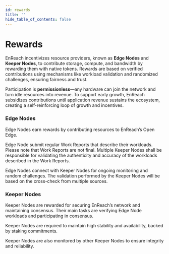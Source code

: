 ```yaml
---
id: rewards
title: ''
hide_table_of_contents: false
---
```


# Rewards

EnReach incentivizes resource providers, known as **Edge Nodes** and **Keeper Nodes**, to contribute storage, compute, and bandwidth by rewarding them with native tokens. Rewards are based on verified contributions using mechanisms like workload validation and randomized challenges, ensuring fairness and trust.

Participation is **permissionless**—any hardware can join the network and turn idle resources into revenue. To support early growth, EnReach subsidizes contributions until application revenue sustains the ecosystem, creating a self-reinforcing loop of growth and incentives.

### Edge Nodes

Edge Nodes earn rewards by contributing resources to EnReach’s Open Edge.

Edge Node submit regular Work Reports that describe their workloads. Please note that Work Reports are not final. Multiple Keeper Nodes shall be responsible for validating the authenticity and accuracy of the workloads described in the Work Reports.

Edge Nodes connect with Keeper Nodes for ongoing monitoring and random challenges. The validation performed by the Keeper Nodes will be based on the cross-check from multiple sources.

### Keeper Nodes

Keeper Nodes are rewarded for securing EnReach’s network and maintaining consensus. Their main tasks are verifying Edge Node workloads and participating in consensus.

Keeper Nodes are required to maintain high stability and availability, backed by staking commitments.

Keeper Nodes are also monitored by other Keeper Nodes to ensure integrity and reliability.
